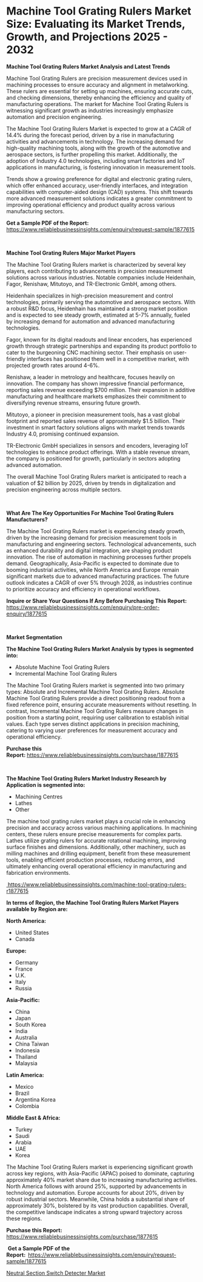 <p><h1>Machine Tool Grating Rulers Market Size: Evaluating its Market Trends, Growth, and Projections 2025 - 2032</h1></p><p><strong>Machine Tool Grating Rulers Market Analysis and Latest Trends</strong></p>
<p><p>Machine Tool Grating Rulers are precision measurement devices used in machining processes to ensure accuracy and alignment in metalworking. These rulers are essential for setting up machines, ensuring accurate cuts, and checking dimensions, thereby enhancing the efficiency and quality of manufacturing operations. The market for Machine Tool Grating Rulers is witnessing significant growth as industries increasingly emphasize automation and precision engineering.</p><p>The Machine Tool Grating Rulers Market is expected to grow at a CAGR of 14.4% during the forecast period, driven by a rise in manufacturing activities and advancements in technology. The increasing demand for high-quality machining tools, along with the growth of the automotive and aerospace sectors, is further propelling this market. Additionally, the adoption of Industry 4.0 technologies, including smart factories and IoT applications in manufacturing, is fostering innovation in measurement tools. </p><p>Trends show a growing preference for digital and electronic grating rulers, which offer enhanced accuracy, user-friendly interfaces, and integration capabilities with computer-aided design (CAD) systems. This shift towards more advanced measurement solutions indicates a greater commitment to improving operational efficiency and product quality across various manufacturing sectors.</p></p>
<p><strong>Get a Sample PDF of the Report:&nbsp;</strong> <a href="https://www.reliablebusinessinsights.com/enquiry/request-sample/1877615?utm_campaign=2319&utm_medium=2&utm_source=Github&utm_content=ia&utm_term=28022025&utm_id=machine-tool-grating-rulers">https://www.reliablebusinessinsights.com/enquiry/request-sample/1877615</a></p>
<p>&nbsp;</p>
<p><strong>Machine Tool Grating Rulers Major Market Players</strong></p>
<p><p>The Machine Tool Grating Rulers market is characterized by several key players, each contributing to advancements in precision measurement solutions across various industries. Notable companies include Heidenhain, Fagor, Renishaw, Mitutoyo, and TR-Electronic GmbH, among others.</p><p>Heidenhain specializes in high-precision measurement and control technologies, primarily serving the automotive and aerospace sectors. With a robust R&D focus, Heidenhain has maintained a strong market position and is expected to see steady growth, estimated at 5-7% annually, fueled by increasing demand for automation and advanced manufacturing technologies.</p><p>Fagor, known for its digital readouts and linear encoders, has experienced growth through strategic partnerships and expanding its product portfolio to cater to the burgeoning CNC machining sector. Their emphasis on user-friendly interfaces has positioned them well in a competitive market, with projected growth rates around 4-6%.</p><p>Renishaw, a leader in metrology and healthcare, focuses heavily on innovation. The company has shown impressive financial performance, reporting sales revenue exceeding $700 million. Their expansion in additive manufacturing and healthcare markets emphasizes their commitment to diversifying revenue streams, ensuring future growth.</p><p>Mitutoyo, a pioneer in precision measurement tools, has a vast global footprint and reported sales revenue of approximately $1.5 billion. Their investment in smart factory solutions aligns with market trends towards Industry 4.0, promising continued expansion.</p><p>TR-Electronic GmbH specializes in sensors and encoders, leveraging IoT technologies to enhance product offerings. With a stable revenue stream, the company is positioned for growth, particularly in sectors adopting advanced automation.</p><p>The overall Machine Tool Grating Rulers market is anticipated to reach a valuation of $2 billion by 2025, driven by trends in digitalization and precision engineering across multiple sectors.</p></p>
<p>&nbsp;</p>
<p><strong>What Are The Key Opportunities For Machine Tool Grating Rulers Manufacturers?</strong></p>
<p><p>The Machine Tool Grating Rulers market is experiencing steady growth, driven by the increasing demand for precision measurement tools in manufacturing and engineering sectors. Technological advancements, such as enhanced durability and digital integration, are shaping product innovation. The rise of automation in machining processes further propels demand. Geographically, Asia-Pacific is expected to dominate due to booming industrial activities, while North America and Europe remain significant markets due to advanced manufacturing practices. The future outlook indicates a CAGR of over 5% through 2028, as industries continue to prioritize accuracy and efficiency in operational workflows.</p></p>
<p><strong>Inquire or Share Your Questions If Any Before Purchasing This Report:</strong> <a href="https://www.reliablebusinessinsights.com/enquiry/pre-order-enquiry/1877615?utm_campaign=2319&utm_medium=2&utm_source=Github&utm_content=ia&utm_term=28022025&utm_id=machine-tool-grating-rulers">https://www.reliablebusinessinsights.com/enquiry/pre-order-enquiry/1877615</a></p>
<p>&nbsp;</p>
<p><strong>Market Segmentation</strong></p>
<p><strong>The Machine Tool Grating Rulers Market Analysis by types is segmented into:</strong></p>
<p><ul><li>Absolute Machine Tool Grating Rulers</li><li>Incremental Machine Tool Grating Rulers</li></ul></p>
<p><p>The Machine Tool Grating Rulers market is segmented into two primary types: Absolute and Incremental Machine Tool Grating Rulers. Absolute Machine Tool Grating Rulers provide a direct positioning readout from a fixed reference point, ensuring accurate measurements without resetting. In contrast, Incremental Machine Tool Grating Rulers measure changes in position from a starting point, requiring user calibration to establish initial values. Each type serves distinct applications in precision machining, catering to varying user preferences for measurement accuracy and operational efficiency.</p></p>
<p><strong>Purchase this Report:&nbsp;</strong><a href="https://www.reliablebusinessinsights.com/purchase/1877615?utm_campaign=2319&utm_medium=2&utm_source=Github&utm_content=ia&utm_term=28022025&utm_id=machine-tool-grating-rulers">https://www.reliablebusinessinsights.com/purchase/1877615</a></p>
<p>&nbsp;</p>
<p><strong>The Machine Tool Grating Rulers Market Industry Research by Application is segmented into:</strong></p>
<p><ul><li>Machining Centres</li><li>Lathes</li><li>Other</li></ul></p>
<p><p>The machine tool grating rulers market plays a crucial role in enhancing precision and accuracy across various machining applications. In machining centers, these rulers ensure precise measurements for complex parts. Lathes utilize grating rulers for accurate rotational machining, improving surface finishes and dimensions. Additionally, other machinery, such as milling machines and drilling equipment, benefit from these measurement tools, enabling efficient production processes, reducing errors, and ultimately enhancing overall operational efficiency in manufacturing and fabrication environments.</p></p>
<p><a href="https://www.reliablebusinessinsights.com/machine-tool-grating-rulers-r1877615?utm_campaign=2319&utm_medium=2&utm_source=Github&utm_content=ia&utm_term=28022025&utm_id=machine-tool-grating-rulers">&nbsp;https://www.reliablebusinessinsights.com/machine-tool-grating-rulers-r1877615</a></p>
<p><strong>In terms of Region, the Machine Tool Grating Rulers Market Players available by Region are:</strong></p>
<p>
    <p> <strong> North America: </strong>
        <ul>
            <li>United States</li>
            <li>Canada</li>
        </ul>
        </p> 
    <p> <strong> Europe: </strong>
        <ul>
            <li>Germany</li>
            <li>France</li>
            <li>U.K.</li>
            <li>Italy</li>
            <li>Russia</li>
        </ul>
        </p> 
    <p> <strong> Asia-Pacific: </strong>
        <ul>
            <li>China</li>
            <li>Japan</li>
            <li>South Korea</li>
            <li>India</li>
            <li>Australia</li>
            <li>China Taiwan</li>
            <li>Indonesia</li>
            <li>Thailand</li>
            <li>Malaysia</li>
        </ul>
        </p> 
    <p> <strong> Latin America: </strong>
        <ul>
            <li>Mexico</li>
            <li>Brazil</li>
            <li>Argentina Korea</li>
            <li>Colombia</li>
        </ul>
        </p> 
    <p> <strong> Middle East & Africa: </strong>
        <ul>
            <li>Turkey</li>
            <li>Saudi</li>
            <li>Arabia</li>
            <li>UAE</li>
            <li>Korea</li>
        </ul>
    </p>
    </p>
<p><p>The Machine Tool Grating Rulers market is experiencing significant growth across key regions, with Asia-Pacific (APAC) poised to dominate, capturing approximately 40% market share due to increasing manufacturing activities. North America follows with around 25%, supported by advancements in technology and automation. Europe accounts for about 20%, driven by robust industrial sectors. Meanwhile, China holds a substantial share of approximately 30%, bolstered by its vast production capabilities. Overall, the competitive landscape indicates a strong upward trajectory across these regions.</p></p>
<p><strong>Purchase this Report: </strong><a href="https://www.reliablebusinessinsights.com/purchase/1877615?utm_campaign=2319&utm_medium=2&utm_source=Github&utm_content=ia&utm_term=28022025&utm_id=machine-tool-grating-rulers">https://www.reliablebusinessinsights.com/purchase/1877615</a></p>
<p>&nbsp;<strong>Get a Sample PDF of the Report:&nbsp;&nbsp;</strong><a href="https://www.reliablebusinessinsights.com/enquiry/request-sample/1877615?utm_campaign=2319&utm_medium=2&utm_source=Github&utm_content=ia&utm_term=28022025&utm_id=machine-tool-grating-rulers">https://www.reliablebusinessinsights.com/enquiry/request-sample/1877615</a></p>
<p><strong></strong></p>
<p><p><a href="https://github.com/reeseberro3j/Market-Research-Report-List-1/blob/main/neutral-section-switch-detecter-market.md?utm_campaign=2319&utm_medium=2&utm_source=Github&utm_content=ia&utm_term=28022025&utm_id=machine-tool-grating-rulers">Neutral Section Switch Detecter Market</a></p></p>